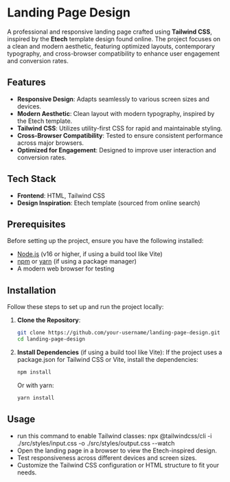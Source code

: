 # Landing Page Design

A professional and responsive landing page crafted using **Tailwind CSS**, inspired by the **Etech** template design found online. The project focuses on a clean and modern aesthetic, featuring optimized layouts, contemporary typography, and cross-browser compatibility to enhance user engagement and conversion rates.

## Features
- **Responsive Design**: Adapts seamlessly to various screen sizes and devices.
- **Modern Aesthetic**: Clean layout with modern typography, inspired by the Etech template.
- **Tailwind CSS**: Utilizes utility-first CSS for rapid and maintainable styling.
- **Cross-Browser Compatibility**: Tested to ensure consistent performance across major browsers.
- **Optimized for Engagement**: Designed to improve user interaction and conversion rates.

## Tech Stack
- **Frontend**: HTML, Tailwind CSS
- **Design Inspiration**: Etech template (sourced from online search)

## Prerequisites
Before setting up the project, ensure you have the following installed:
- [Node.js](https://nodejs.org/) (v16 or higher, if using a build tool like Vite)
- [npm](https://www.npmjs.com/) or [yarn](https://yarnpkg.com/) (if using a package manager)
- A modern web browser for testing

## Installation

Follow these steps to set up and run the project locally:

1. **Clone the Repository**:
   ```bash
   git clone https://github.com/your-username/landing-page-design.git
   cd landing-page-design
   ```

2. **Install Dependencies** (if using a build tool like Vite):
   If the project uses a package.json for Tailwind CSS or Vite, install the dependencies:
   ```bash
   npm install
   ```
   Or with yarn:
   ```bash
   yarn install
   ```

## Usage
- run this command to enable Tailwind classes:
     npx @tailwindcss/cli -i ./src/styles/input.css -o ./src/styles/output.css --watch 
- Open the landing page in a browser to view the Etech-inspired design.
- Test responsiveness across different devices and screen sizes.
- Customize the Tailwind CSS configuration or HTML structure to fit your needs.
